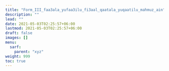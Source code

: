 ```yaml
---
title: "Form_III_faa3ala_yufaa3ilu_fi3aal_qaatala_yuqaatilu_mahmuz_ain"
description: ""
lead: ""
date: 2021-05-03T02:25:57+06:00
lastmod: 2021-05-03T02:25:57+06:00
draft: false
images: []
menu: 
  sarf:
    parent: "xyz"
weight: 999
toc: true
---
```



